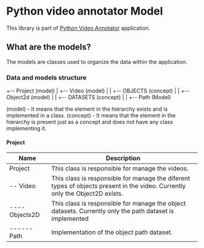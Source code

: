 # Python video annotator Model

This library is part of [Python Video Annotator](http://pythonvideoannotator.readthedocs.io) application.


## What are the models?

The models are classes used to organize the data within the application.

### Data and models structure

+-- Project (model)
|   +-- Video (model)
|   |	+-- OBJECTS (concept)
|   	|	+-- Object2d (model)
|   		|	+-- DATASETS (concept)
|   			|	+-- Path (Model)

(model) - It means that the element in the hierarchy exists and is implemented in a class.
(concept) - It means that the element in the hierarchy is present just as a concept and does not have any class implementing it.

#### Project
| Name | Description |
|---|---|
|Project| This class is responsible for manage the videos. |
|-- Video| This class is responsible for manage the diferent types of objects present in the video. Currently only the Object2D exists. |
|---- Objects2D| This class is responsible for manage the object datasets. Currently only the path dataset is implemented|
|------ Path| Implementation of the object path dataset.|
